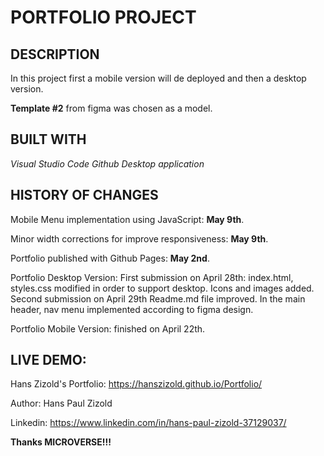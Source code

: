 # PORTFOLIO PROJECT

## DESCRIPTION
In this project first a mobile version will de deployed and then a desktop version.

**Template #2** from figma was chosen as a model.

## BUILT WITH
*Visual Studio Code*
*Github Desktop application*

## HISTORY OF CHANGES
Mobile Menu implementation using JavaScript: **May 9th**.

Minor width corrections for improve responsiveness: **May 9th**.

Portfolio published with Github Pages: **May 2nd**.

Portfolio Desktop Version: 
    First submission on April 28th: 
        index.html, styles.css modified in order to support desktop. Icons and images added.
    Second submission on April 29th
        Readme.md file improved.
        In the main header, nav menu implemented according to figma design.

Portfolio Mobile Version: finished on April 22th.

## LIVE DEMO: 

Hans Zizold's Portfolio: https://hanszizold.github.io/Portfolio/

Author: Hans Paul Zizold

Linkedin: https://www.linkedin.com/in/hans-paul-zizold-37129037/

**Thanks MICROVERSE!!!**
